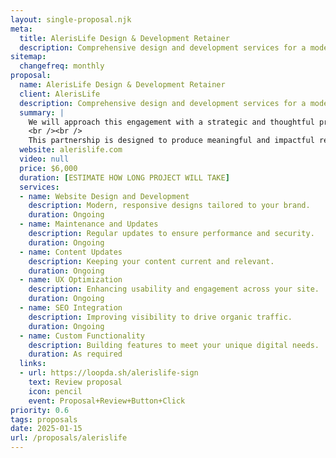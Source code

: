 ```yaml
---
layout: single-proposal.njk
meta:
  title: AlerisLife Design & Development Retainer
  description: Comprehensive design and development services for a modern online presence.
sitemap:
  changefreq: monthly
proposal:
  name: AlerisLife Design & Development Retainer
  client: AlerisLife
  description: Comprehensive design and development services for a modern online presence.
  summary: | 
    We will approach this engagement with a strategic and thoughtful process, ensuring each task is completed with precision and aligns seamlessly with your business objectives. By following a clear timeline and prioritizing tasks under our retainer model, we’ll deliver consistent progress that reflects your vision.
    <br /><br />
    This partnership is designed to produce meaningful and impactful results over time. For more details on the investment and scope of work, please refer to your <a href="https://loopda.sh/alerislife-sign" target="_blank" class="link plausible-event-name=Proposal+About+Link+Click">proposal. You can also learn more <a href="/about" target="_blank" class="link plausible-event-name=Proposal+About+Link+Click">about our approach</a>, <a href="/faq" target="_blank" class="link plausible-event-name=Proposal+FAQ+Link+Click">explore common questions</a>, or <a href="mailto:gary@loopdash.com" class="link plausible-event-name=Proposal+Email+Link+Click">contact us directly</a>.
  website: alerislife.com
  video: null
  price: $6,000
  duration: [ESTIMATE HOW LONG PROJECT WILL TAKE]
  services:
  - name: Website Design and Development
    description: Modern, responsive designs tailored to your brand.
    duration: Ongoing
  - name: Maintenance and Updates
    description: Regular updates to ensure performance and security.
    duration: Ongoing
  - name: Content Updates
    description: Keeping your content current and relevant.
    duration: Ongoing
  - name: UX Optimization
    description: Enhancing usability and engagement across your site.
    duration: Ongoing
  - name: SEO Integration
    description: Improving visibility to drive organic traffic.
    duration: Ongoing
  - name: Custom Functionality
    description: Building features to meet your unique digital needs.
    duration: As required
  links: 
  - url: https://loopda.sh/alerislife-sign
    text: Review proposal
    icon: pencil
    event: Proposal+Review+Button+Click
priority: 0.6
tags: proposals
date: 2025-01-15
url: /proposals/alerislife
---
```

